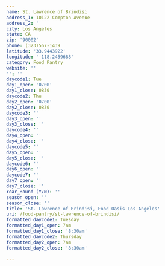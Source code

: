 ```yaml
---
name: St. Lawrence of Brindisi
address_1: 10122 Compton Avenue
address_2: ''
city: Los Angeles
state: CA
zip: '90002'
phone: (323)567-1439
latitude: '33.9443922'
longitude: '-118.2459688'
category: Food Pantry
website: ''
'': ''
daycode1: Tue
day1_open: '0700'
day1_close: 0830
daycode2: Thu
day2_open: '0700'
day2_close: 0830
daycode3: ''
day3_open: ''
day3_close: ''
daycode4: ''
day4_open: ''
day4_close: ''
daycode5: ''
day5_open: ''
day5_close: ''
daycode6: ''
day6_open: ''
daycode7: ''
day7_open: ''
day7_close: ''
Year_Round (Y/N): ''
season_open: ''
season_close: ''
title: 'St. Lawrence of Brindisi, Food Oasis Los Angeles'
uri: /food-pantry/st-lawrence-of-brindisi/
formatted_daycode1: Tuesday
formatted_day1_open: 7am
formatted_day1_close: '8:30am'
formatted_daycode2: Thursday
formatted_day2_open: 7am
formatted_day2_close: '8:30am'

---
```

